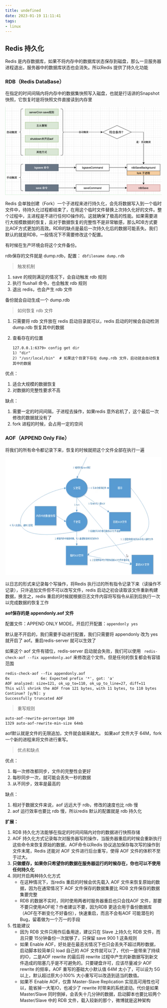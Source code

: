 ```yaml
---
title: undefined
date: 2023-01-19 11:11:41
tags:
- linux
---
```


## Redis 持久化

Redis 是内存数据库，如果不将内存中的数据库状态保存到磁盘，那么一旦服务器进程退出，服务器中的数据库状态也会消失。所以Redis 提供了持久化功能

### RDB（Redis DataBase）

在指定的时间间隔内将内存中的数据集快照写入磁盘，也就是行话讲的Snapshot 快照，它恢复时是将快照文件直接读到内存里

![](./image/rdb说明.png)

Redis 会单独创建（Fork）一个子进程来进行持久化，会先将数据写入到一个临时文件中，待持久化过程都结束了，在用这个临时文件替换上次持久化好的文件。整个过程中，主进程是不进行任何IO操作的。这就确保了极高的性能。如果需要进行大规模数据的恢复，且对于数据恢复的完整性不是非常敏感，那么RDB方式要比AOF方式更加的高效。RDB的缺点是最后一次持久化后的数据可能丢失。我们默认的就是RDB，一般情况下不需要修改这个配置。

有时候在生产环境会将这个文件备份。

rdb保存的文件就是 dump.rdb，配置： `dbfilename dump.rdb`

> 触发机制

1. save 的规则满足的情况下，会自动触发 rdb 规则
2. 执行 flushall 命令，也会触发 rdb 规则
3. 退出 redis，也会产生 rdb 文件

备份就会自动生成一个 dump.rdb

> 如何恢复 rdb 文件

1. 只需要将 rdb 文件放在 redis 启动目录就可以，redis 启动的时候会自动检测 dump.rdb 恢复其中的数据

2. 查看存在的位置

    ```
    127.0.0.1:6379> config get dir
    1) "dir"
    2) "/usr/local/bin"  # 如果这个目录下存在 dump.rdb 文件，启动就会自动恢复其中的数据
    ```

优点：

1. 适合大规模的数据恢复
2. 对数据的完整性要求不高

缺点：

1. 需要一定的时间间隔，子进程去操作，如果redis 意外宕机了，这个最后一次修改的数据就没有了
2. fork 进程的时候，会占用一定的空间

### AOF（APPEND Only File）

将我们的所有命令都记录下来，恢复的时候就把这个文件全部在执行一遍

![](./image/aof说明.png)

以日志的形式来记录每个写操作，将Redis 执行过的所有指令记录下来（读操作不记录），只许追加文件但不可以改写文件，redis 启动之初会读取该文件重新构建数据，换言之，redis 重启的时候就根据日志文件内容将写指令从前到后执行一次以完成数据的恢复工作

**aof保存的是 appendonly.aof 文件** 

配置文件：APPEND ONLY MODE。开启打开配置：`appendonly yes`

默认是不开启的，我们需要手动进行配置，我们只需要将 appendonly 改为 yes 就开启了 aof。重启redis-server 就可以生效了

如果这个 aof 文件有错位，redis-server 启动就会失败，我们可以使用 ` redis-check-aof --fix appendonly.aof` 来修改这个文件。但是任何的恢复都会有容错范围

```
redis-check-aof --fix appendonly.aof 
0x              6e: Expected prefix '*', got: 'a'
AOF analyzed: size=121, ok_up_to=110, ok_up_to_line=27, diff=11
This will shrink the AOF from 121 bytes, with 11 bytes, to 110 bytes
Continue? [y/N]: y
Successfully truncated AOF
```

> 重写规则

```
auto-aof-rewrite-percentage 100
1329 auto-aof-rewrite-min-size 64mb 
```

aof默认就是文件的无限追加，文件就会越来越大。 如果aof 文件大于 64M，fork 一个新的进程来将文件进行重写。

> 优点和缺点

优点：

1. 每一次修改都同步，文件的完整性会更好
2. 每秒同步一次，就可能会丢失一秒的数据
3. 从不同步，效率是最高的

缺点：

1. 相对于数据文件来说，aof 远远大于 rdb，修改的速度也比 rdb 慢
2. aof 运行效率也要比 rdb 慢，所以redis 默认的配置就是 rdb 持久化

**扩展：**

1. RDB 持久化方法能够在指定的时间间隔内对你的数据进行快照存储
2. AOF 持久化方式记录每次对服务器写的操作，当服务器重启的时候会重新执行这些命令来恢复原始的数据，AOF命令以Redis 协议追加保存每次写的操作到文件末尾，Redis 还能对 AOF 文件进行后台重写，使得 AOF 文件的体积不至于过大。
3. **只做缓存，如果你只希望你的数据在服务器运行的时候存在，你也可以不使用任何持久化**
4. 同时开启两种持久化方式
    - 在这种情况下，当redis 重启的时候会优先载入 AOF 文件来恢复原始的数据，因为在通常情况下 AOF 文件保存的数据集要比 RDB 文件保存的数据集要完整
    - RDB 的数据不实时，同时使用两者时服务器重启也只会找AOF 文件，那要不要只使用AOF呢？作者建议不要，因为RDB 更适合用于备份数据库（AOF在不断变化不好备份），快速重启，而且不会有AOF 可能潜在的Bug，留着做为一个万一的手段
5. 性能建议
    - 因为 RDB 文件只用作后备用途，建议只在 Slave 上持久化 RDB 文件，而且只要 15分钟备份一次就够了，只保留 save 900 1 这条规则
    - 如果 Enable AOF，好处是在最恶劣情况下也只会丢失不超过两秒数据，启动脚本较简单只 load 自己的 AOF 文件就可以了，代价一是带来了持续的IO，二是AOF rewrite 的最后将 rewrite 过程中产生的新数据写到新文件造成的阻塞几乎是不可避免的。只要硬盘许可，应该尽量减少 AOF rewrite 的频率，AOF 重写的基础大小默认值 64M 太小了，可以设为 5G 以上，默认超过原大小100% 大小重写可以改造到适当的数值。
    - 如果不 Enable AOF，仅靠 Master-Slave Replication 实现高可用性也可以，能省掉一大笔IO，也减少了 rewrite 时带来的系统波动。代价是如果 Master/Slave 同时倒掉，会丢失十几分钟的数据，启动脚本也要比较两个 Master/Slave 中的 RDB 文件，载入较新的那个，微博就是这种架构

